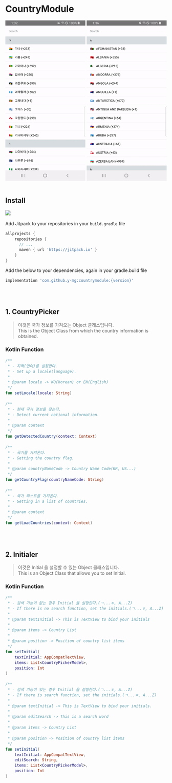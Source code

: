 # CountryModule
<img width="250px" height="500px" src="/sample/ko.gif" /> <img width="250px" height="500px" src="/sample/en.gif" />
<br/>
<br/>



## Install
[![](https://jitpack.io/v/y-mg/countrymodule.svg)](https://jitpack.io/#y-mg/countrymodule)

Add Jitpack to your repositories in your `build.gradle` file

```groovy
allprojects {
    repositories {
      // ...
      maven { url 'https://jitpack.io' }
    }
}
```

Add the below to your dependencies, again in your gradle.build file

```groovy
implementation 'com.github.y-mg:countrymodule:{version}'
```
<br/>
<br/>



## 1. CountryPicker

> 이것은 국가 정보를 가져오는 Object 클래스입니다.<br/>
> This is the Object Class from which the country information is obtained.


### Kotlin Function

```kotlin
/**
 * - 지역(언어)를 설정한다.
 * - Set up a locale(language).
 *
 * @param locale -> KO(korean) or EN(English)
 */
fun setLocale(locale: String)

/**
 * - 현재 국가 정보를 찾는다.
 * - Detect current national information.
 *
 * @param context
 */
fun getDetectedCountry(context: Context)

/**
 * - 국기를 가져온다.
 * - Getting the country flag.
 *
 * @param countryNameCode -> Country Name Code(KR, US...)
 */
fun getCountryFlag(countryNameCode: String)

/**
 * - 국가 리스트를 가져온다.
 * - Getting in a list of countries.
 *
 * @param context
 */
fun getLoadCountries(context: Context)
```
<br/>
<br/>



## 2. Initialer

> 이것은 Initial 을 설정할 수 있는 Object 클래스입니다.<br/>
> This is an Object Class that allows you to set Initial.


### Kotlin Function

```kotlin
/**
 * - 검색 기능이 없는 경우 Initial 을 설정한다.(ㄱ...ㅎ, A...Z)
 * - If there is no search function, set the initials.(ㄱ...ㅎ, A...Z)
 *
 * @param textInitial -> This is TextView to bind your initials
 *
 * @param items -> Country List
 *
 * @param position -> Position of country list items
 */
fun setInitial(
    textInitial: AppCompatTextView,
    items: List<CountryPickerModel>,
    position: Int
)

/**
 * - 검색 기능이 있는 경우 Initial 을 설정한다.(ㄱ...ㅎ, A...Z)
 * - If there is search function, set the initials.(ㄱ...ㅎ, A...Z)
 *
 * @param textInitial -> This is TextView to bind your initials.
 *
 * @param editSearch -> This is a search word
 *
 * @param items -> Country List
 *
 * @param position -> Position of country list items
 */
fun setInitial(
    textInitial: AppCompatTextView,
    editSearch: String,
    items: List<CountryPickerModel>,
    position: Int
)
```
<br/>
<br/>


